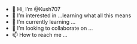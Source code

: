 - 👋 Hi, I’m @Kush707
- 👀 I’m interested in ...learning what all this means
- 🌱 I’m currently learning ...
- 💞️ I’m looking to collaborate on ...
- 📫 How to reach me ...

<!---
Kush707/Kush707 is a ✨ special ✨ repository because its `README.md` (this file) appears on your GitHub profile.
You can click the Preview link to take a look at your changes.
--->

